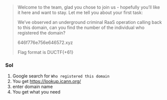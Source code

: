 > Welcome to the team, glad you chose to join us - hopefully you’ll like it here and want to stay. Let me tell you about your first task:
>
> We’ve observed an underground criminal RaaS operation calling back to this domain, can you find the number of the individual who registered the domain?
>
> 646f776e756e646572.xyz
>
> Flag format is DUCTF{+61<number>}

### Sol
1. Google search for `Who registered this domain`
2. You get https://lookup.icann.org/
3. enter domain name
4. You get what you need
